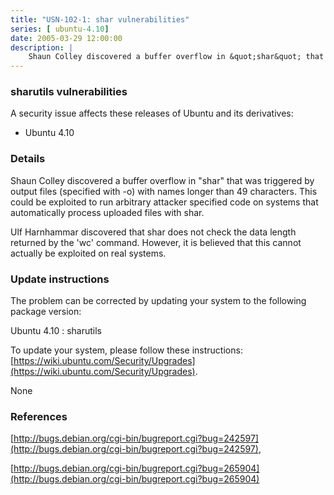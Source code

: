 ```yaml
---
title: "USN-102-1: shar vulnerabilities"
series: [ ubuntu-4.10]
date: 2005-03-29 12:00:00
description: |
    Shaun Colley discovered a buffer overflow in &quot;shar&quot; that was triggered by output files (specified with -o) with names longer than 49 characters. This could be exploited to run arbitrary attacker specified code on systems that automatically process uploaded files with shar.
--- 
```

 
 


### sharutils vulnerabilities

A security issue affects these releases of Ubuntu and its derivatives:

* Ubuntu 4.10

### Details

Shaun Colley discovered a buffer overflow in &quot;shar&quot; that was triggered by output files (specified with -o) with names longer than 49 characters. This could be exploited to run arbitrary attacker specified code on systems that automatically process uploaded files with shar.

Ulf Harnhammar discovered that shar does not check the data length returned by the &#39;wc&#39; command. However, it is believed that this cannot actually be exploited on real systems.

### Update instructions

The problem can be corrected by updating your system to the following package version:

Ubuntu 4.10
 : sharutils 

To update your system, please follow these instructions: [https://wiki.ubuntu.com/Security/Upgrades](https://wiki.ubuntu.com/Security/Upgrades).

None

### References

 
 [http://bugs.debian.org/cgi-bin/bugreport.cgi?bug=242597](http://bugs.debian.org/cgi-bin/bugreport.cgi?bug=242597), 

 [http://bugs.debian.org/cgi-bin/bugreport.cgi?bug=265904](http://bugs.debian.org/cgi-bin/bugreport.cgi?bug=265904)
 

